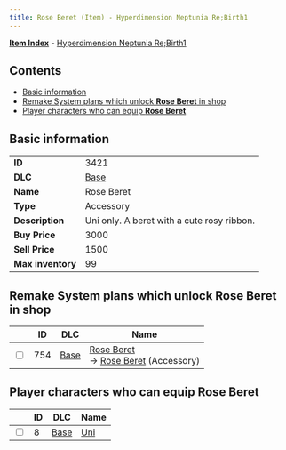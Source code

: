 ```yaml
---
title: Rose Beret (Item) - Hyperdimension Neptunia Re;Birth1
---
```


[**Item Index**](/neptunia/rb1/item/index.html) - [Hyperdimension Neptunia Re;Birth1](/neptunia/rb1)

## Contents

- [Basic information](#basic-information)
- [Remake System plans which unlock **Rose Beret** in shop](#remake-system-plans-which-unlock-rose-beret-in-shop)
- [Player characters who can equip **Rose Beret**](#player-characters-who-can-equip-rose-beret)
## Basic information

|   |   |
| -- | -- |
| **ID** | 3421 |
| **DLC** | [Base](/neptunia/rb1/dlc/1-base.html) |
| **Name** | Rose Beret |
| **Type** | Accessory |
| **Description** | Uni only. A beret with a cute rosy ribbon. |
| **Buy Price** | 3000 |
| **Sell Price** | 1500 |
| **Max inventory** | 99 |


## Remake System plans which unlock **Rose Beret** in shop

|    | ID | DLC | Name |
| -- | -- | --- | ---- |
| <input type="checkbox" id="rb1-remake-1-754" class="trackbox" /> | 754 | [Base](/neptunia/rb1/dlc/1-base.html) | [Rose Beret](/neptunia/rb1/remake/1-754-rose-beret.html)<br /> → [Rose Beret](/neptunia/rb1/item/1-3421-rose-beret.html) (Accessory) |


## Player characters who can equip **Rose Beret**

|    | ID | DLC | Name |
| -- | -- | --- | ---- |
| <input type="checkbox" id="rb1-player-1-8" class="trackbox" /> | 8 | [Base](/neptunia/rb1/dlc/1-base.html) | [Uni](/neptunia/rb1/player/1-8-uni.html) |
